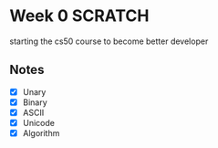 # Week 0 SCRATCH
starting the cs50 course to become better developer

## Notes

- [x] Unary
- [x] Binary
- [x] ASCII
- [x] Unicode
- [x] Algorithm 
